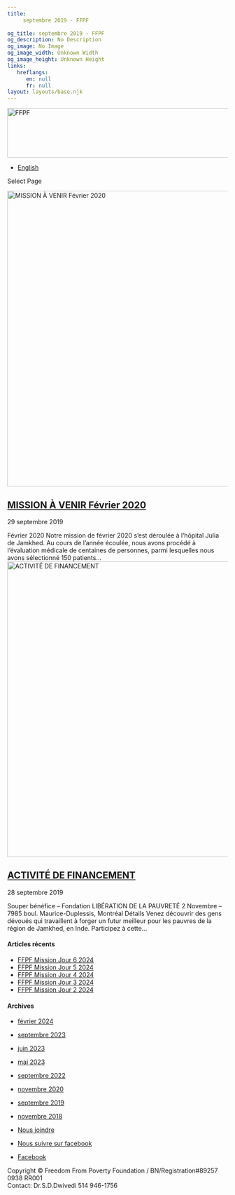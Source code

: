 ```yaml
---
title: 
     septembre 2019 - FFPF
    
og_title: septembre 2019 - FFPF
og_description: No Description
og_image: No Image
og_image_width: Unknown Width
og_image_height: Unknown Height
links:
   hreflangs:
      en: null
      fr: null
layout: layouts/base.njk
---
```

[ <img src='/wp-content/uploads/2018/10/logo-ffpf.webp' width='505'
height='113' alt='FFPF' /> ](/sponsorship-tag/surgery/)

  * [ English ]( /article/2019/09/)

[ ]( )

Select Page

[ <img src='/wp-content/uploads/2018/10/GenevieveCote-Operating-1080x675.webp'
width='1080' height='675' alt='MISSION À VENIR Février 2020' /> ](/fr)

##  [ MISSION À VENIR Février 2020 ](/fr)

29 septembre 2019

Février 2020 Notre mission de février 2020 s’est déroulée à l’hôpital Julia de
Jamkhed. Au cours de l’année écoulée, nous avons procédé à l’évaluation
médicale de centaines de personnes, parmi lesquelles nous avons sélectionné
150 patients...  [ <img src='/wp-content/uploads/2018/10/Family-04.webp'
width='1080' height='675' alt='ACTIVITÉ DE FINANCEMENT' /> ](/fr)

##  [ ACTIVITÉ DE FINANCEMENT ](/fr)

28 septembre 2019

Souper bénéfice – Fondation LIBÉRATION DE LA PAUVRETÉ 2 Novembre – 7985 boul.
Maurice-Duplessis, Montréal Détails Venez découvrir des gens dévoués qui
travaillent à forger un futur meilleur pour les pauvres de la région de
Jamkhed, en Inde. Participez à cette...

####  Articles récents

  * [ FFPF Mission Jour 6 2024 ]( /fr/article/2024/02/09/ffpf-mission-jour-6-2024/)
  * [ FFPF Mission Jour 5 2024 ](/fr)
  * [ FFPF Mission Jour 4 2024 ]( /fr/article/2024/02/08/mission-ffpf-2024-jour-4/)
  * [ FFPF Mission Jour 3 2024 ]( /fr/article/2024/02/06/mission-ffpf-2023-jour-3/)
  * [ FFPF Mission Jour 2 2024 ]( /fr/article/2024/02/05/mission-ffpf-2024-jour-2/)

####  Archives

  * [ février 2024 ]( /article/2024/02/)
  * [ septembre 2023 ]( /article/2023/09/)
  * [ juin 2023 ]( /article/2023/06/)
  * [ mai 2023 ]( /article/2023/05/)
  * [ septembre 2022 ]( /article/2022/09/)
  * [ novembre 2020 ]( /article/2020/11/)
  * [ septembre 2019 ](index.html)
  * [ novembre 2018 ]( /article/2018/11/)

  * [ Nous joindre ](/fr/nous-joindre/)
  * [ Nous suivre sur facebook ](https://www.facebook.com/freedomfrompoverty/)

  * [ Facebook  ](https://www.facebook.com/freedomfrompoverty/)

Copyright © Freedom From Poverty Foundation / BN/Registration#89257 0938 RR001  
Contact: Dr.S.D.Dwivedi 514 946-1756

